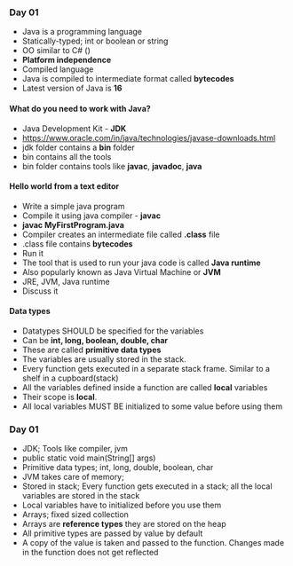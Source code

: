 ### Day 01

* Java is a programming language
* Statically-typed; int or boolean or string
* OO similar to C# ()
* __Platform independence__
* Compiled language
* Java is compiled to intermediate format called __bytecodes__
* Latest version of Java is __16__

#### What do you need to work with Java?

* Java Development Kit - __JDK__
* https://www.oracle.com/in/java/technologies/javase-downloads.html
* jdk folder contains a __bin__ folder
* bin contains all the tools
* bin folder contains tools like __javac__, __javadoc__, __java__

#### Hello world from a text editor

* Write a simple java program
* Compile it using java compiler - __javac__
* __javac MyFirstProgram.java__
* Compiler creates an intermediate file called __.class__ file
* .class file contains __bytecodes__
* Run it
* The tool that is used to run your java code is called __Java runtime__
* Also popularly known as Java Virtual Machine or __JVM__
* JRE, JVM, Java runtime
* Discuss it


#### Data types

* Datatypes SHOULD be specified for the variables
* Can be __int, long, boolean, double, char__
* These are called __primitive data types__
* The variables are usually stored in the stack.
* Every function gets executed in a separate stack frame. Similar to a shelf in a cupboard(stack)
* All the variables defined inside a function are called __local__ variables
* Their scope is __local__.
* All local variables MUST BE initialized to some value before using them

### Day 01 

* JDK; Tools like compiler, jvm
* public static void main(String[] args)
* Primitive data types; int, long, double, boolean, char
* JVM takes care of memory;
* Stored in stack; Every function gets executed in a stack; all the local variables are stored in the stack
* Local variables have to initialized before you use them
* Arrays; fixed sized collection
* Arrays are __reference types__ they are stored on the heap
* All primitive types are passed by value by default
* A copy of the value is taken and passed to the function. Changes made in the function does not get reflected
























